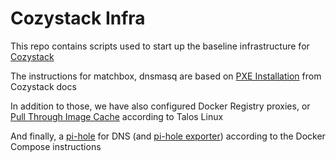 # Cozystack Infra

This repo contains scripts used to start up the baseline infrastructure for [Cozystack]

The instructions for matchbox, dnsmasq are based on [PXE Installation] from Cozystack docs

In addition to those, we have also configured Docker Registry proxies, or [Pull Through Image Cache] according to Talos Linux

And finally, a [pi-hole] for DNS (and [pi-hole exporter]) according to the Docker Compose instructions

[Cozystack]: https://github.com/aenix-io/cozystack
[PXE Installation]: https://cozystack.io/docs/talos/installation/pxe/#netboot-server
[Pull Through Image Cache]: https://www.talos.dev/v1.7/talos-guides/configuration/pull-through-cache/
[pi-hole]: https://github.com/pi-hole/docker-pi-hole
[pi-hole exporter]: https://github.com/eko/pihole-exporter
